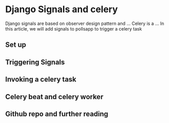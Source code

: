 # Django Signals and celery

Django signals are based on observer design pattern and ...
Celery is a ...
In this article, we will add signals to pollsapp to trigger a celery task

## Set up


## Triggering Signals


## Invoking a celery task

## Celery beat and celery worker

## Github repo and further reading
